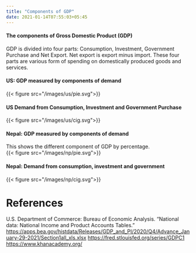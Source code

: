 ```yaml
---
title: "Components of GDP"
date: 2021-01-14T07:55:03+05:45
---
```


#### The components of Gross Domestic Product (GDP)
GDP is divided into four parts: Consumption, Investment, Government Purchase and Net Export. Net export is export minus import. These four parts are various form of spending on domestically produced goods and services.
#### US: GDP measured by components of demand
{{< figure src="/images/us/pie.svg">}}

#### US Demand from Consumption, Investment and Government Purchase
{{< figure src="/images/us/cig.svg">}}

#### Nepal: GDP measured by components of demand
This shows the different component of GDP by percentage.    
{{< figure src="/images/np/pie.svg">}}
#### Nepal: Demand from consumption, investment and government
{{< figure src="/images/np/cig.svg">}}


# References
U.S. Department of Commerce: Bureau of Economic Analysis. “National data: National Income and Product Accounts Tables.”
https://apps.bea.gov/histdata/Releases/GDP_and_PI/2020/Q4/Advance_January-29-2021/Section1all_xls.xlsx
https://fred.stlouisfed.org/series/GDPC1
https://www.khanacademy.org/